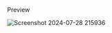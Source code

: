 Preview

![Screenshot 2024-07-28 215936](https://github.com/user-attachments/assets/8cf8e14d-f320-49e0-a405-32a1a05695b0)
